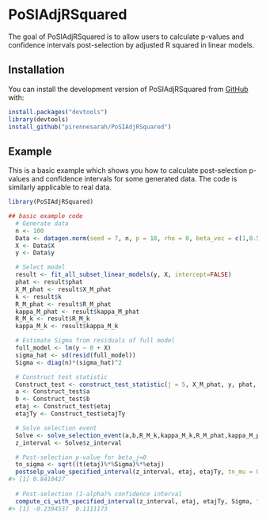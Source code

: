 # PoSIAdjRSquared

The goal of PoSIAdjRSquared is to allow users to calculate p-values and
confidence intervals post-selection by adjusted R squared in linear
models.

## Installation

You can install the development version of PoSIAdjRSquared from
[GitHub](https://github.com/) with:

``` r
install.packages("devtools")
library(devtools)
install_github("pirennesarah/PoSIAdjRSquared")
```

## Example

This is a basic example which shows you how to calculate post-selection
p-values and confidence intervals for some generated data. The code is
similarly applicable to real data.

``` r
library(PoSIAdjRSquared)

## basic example code
  # Generate data
  n <- 100
  Data <- datagen.norm(seed = 7, n, p = 10, rho = 0, beta_vec = c(1,0.5,0,0.5,0,0,0,0,0,0))
  X <- Data$X
  y <- Data$y

  # Select model
  result <- fit_all_subset_linear_models(y, X, intercept=FALSE)
  phat <- result$phat
  X_M_phat <- result$X_M_phat
  k <- result$k
  R_M_phat <- result$R_M_phat
  kappa_M_phat <- result$kappa_M_phat
  R_M_k <- result$R_M_k
  kappa_M_k <- result$kappa_M_k

  # Estimate Sigma from residuals of full model
  full_model <- lm(y ~ 0 + X)
  sigma_hat <- sd(resid(full_model))
  Sigma <- diag(n)*(sigma_hat)^2

  # Construct test statistic
  Construct_test <- construct_test_statistic(j = 5, X_M_phat, y, phat, Sigma, intercept=FALSE)
  a <- Construct_test$a
  b <- Construct_test$b
  etaj <- Construct_test$etaj
  etajTy <- Construct_test$etajTy

  # Solve selection event
  Solve <- solve_selection_event(a,b,R_M_k,kappa_M_k,R_M_phat,kappa_M_phat,k)
  z_interval <- Solve$z_interval

  # Post-selection p-value for beta_j=0
  tn_sigma <- sqrt((t(etaj)%*%Sigma)%*%etaj)
  postselp_value_specified_interval(z_interval, etaj, etajTy, tn_mu = 0, tn_sigma)
#> [1] 0.8410427
  
  # Post-selection (1-alpha)% confidence interval
  compute_ci_with_specified_interval(z_interval, etaj, etajTy, Sigma, tn_mu = 0, alpha = 0.05)
#> [1] -0.2394537  0.1111173
```
